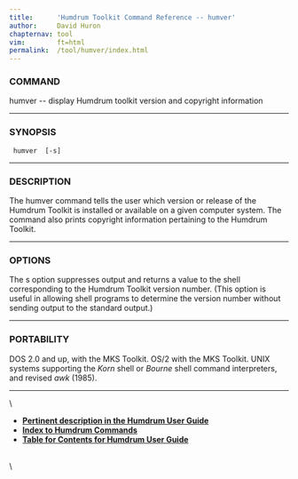 ```yaml
---
title:		'Humdrum Toolkit Command Reference -- humver'
author:		David Huron
chapternav:	tool
vim:		ft=html
permalink:	/tool/humver/index.html
---
```


### COMMAND

<span class="tool">humver</span> -- display Humdrum toolkit version and copyright information

------------------------------------------------------------------------

### SYNOPSIS

` humver  [-s]`

------------------------------------------------------------------------

### DESCRIPTION

The <span class="tool">humver</span> command tells the user which version or release of the
Humdrum Toolkit is installed or available on a given computer system.
The command also prints copyright information pertaining to the Humdrum
Toolkit.

------------------------------------------------------------------------

### OPTIONS

The <span class="option">s</span> option suppresses output and returns a value to the shell
corresponding to the Humdrum Toolkit version number. (This option is
useful in allowing shell programs to determine the version number
without sending output to the standard output.)

------------------------------------------------------------------------

### PORTABILITY

DOS 2.0 and up, with the MKS Toolkit. OS/2 with the MKS Toolkit. UNIX
systems supporting the *Korn* shell or *Bourne* shell command
interpreters, and revised *awk* (1985).

------------------------------------------------------------------------

\

-   [**Pertinent description in the Humdrum User
    Guide**](../guide01.html)
-   [**Index to Humdrum Commands**](../commands.toc.html)
-   [**Table for Contents for Humdrum User Guide**](../guide.toc.html)

\
\
